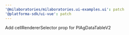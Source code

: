 ```yaml
---
'@milaboratories/milaboratories.ui-examples.ui': patch
'@platforma-sdk/ui-vue': patch
---
```


Add cellRendererSelector prop for PlAgDataTableV2
